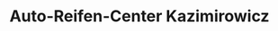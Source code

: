 ---
title: "Auto-Reifen-Center Kazimirowicz"
url: /marsberg/auto-reifen-center-kazimirowicz/
shop: Autowerkstatt
---